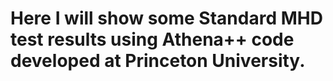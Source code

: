 # Here I will show some Standard MHD test results using Athena++ code developed at Princeton University.
